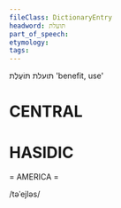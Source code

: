 ```yaml
---
fileClass: DictionaryEntry
headword: תּועלת
part_of_speech: 
etymology: 
tags: 
---
```

תּועלת
תּוֹעֶלֶת
'benefit, use'

CENTRAL
========

HASIDIC
=======
= AMERICA = 

/təˈejləs/